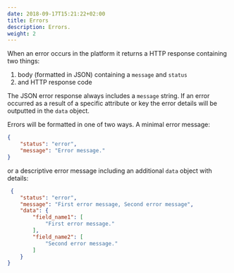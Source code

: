 ```yaml
---
date: 2018-09-17T15:21:22+02:00
title: Errors
description: Errors.
weight: 2
---
```



When an error occurs in the platform it returns a HTTP response containing two things:

1. body (formatted in JSON) containing a `message` and `status`
2. and HTTP response code

The JSON error response always includes a `message` string. If an error occurred as a result of a specific attribute or
key the error details will be outputted in the `data` object.

Errors will be formatted in one of two ways. A minimal error message:

```json
{
    "status": "error",
    "message": "Error message."
}
```

or a descriptive error message including an additional `data` object with details:

```json
 {
    "status": "error",
    "message": "First error message, Second error message",
    "data": {
        "field_name1": [
            "First error message."
        ],
        "field_name2": [
            "Second error message."
        ]
    }
}
```
